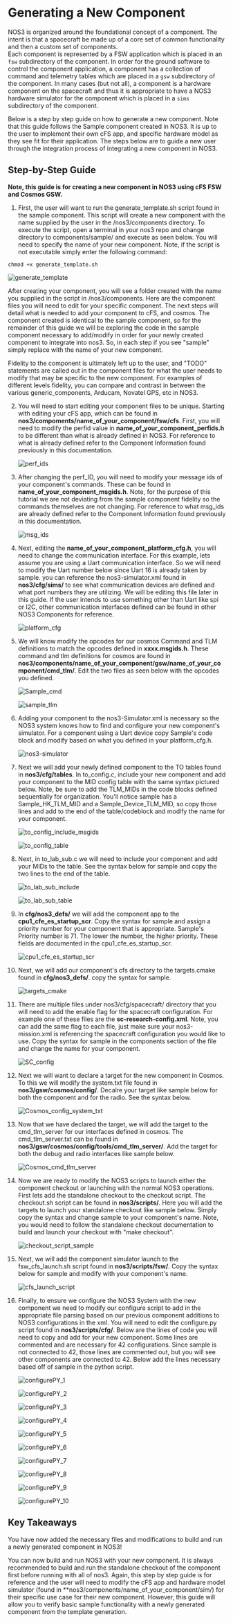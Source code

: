 # Generating a New Component

NOS3 is organized around the foundational concept of a component.
The intent is that a spacecraft be made up of a core set of common functionality and then a custom set of components.  
Each component is represented by a FSW application which is placed in an `fsw` subdirectory of the component.
In order for the ground software to control the component application, a component has a collection of command and telemetry tables which are placed in a `gsw` subdirectory of the component.
In many cases (but not all), a component is a hardware component on the spacecraft and thus it is appropriate to have a NOS3 hardware simulator for the component which is placed in a `sims` subdirectory of the component.

Below is a step by step guide on how to generate a new component. Note that this guide follows the Sample component created in NOS3. It is up to the user to implement their own cFS app, and specific hardware model as they see fit for their application. The steps below are to guide a new user through the integration process of integrating a new component in NOS3.

## Step-by-Step Guide

**Note, this guide is for creating a new component in NOS3 using cFS FSW and Cosmos GSW.**

1. First, the user will want to run the generate_template.sh script found in the sample component. This script will create a new component with the name supplied by the user in the /nos3/components directory. To execute the script, open a terminal in your nos3 repo and change directory to components/sample/ and execute as seen below. You will need to specify the name of your new component. Note, if the script is not executable simply enter the following command:
```
chmod +x generate_template.sh
```
   ![generate_template](./_static/adding_nos3_component/generate_template.png)

After creating your component, you will see a folder created with the name you supplied in the script in /nos3/components. Here are the component files you will need to edit for your specific component. The next steps will detail what is needed to add your component to cFS, and cosmos. The component created is identical to the sample component, so for the remainder of this guide we will be exploring the code in the sample component necessary to add/modify in order for your newly created component to integrate into nos3. So, in each step if you see "sample" simply replace with the name of your new component.

Fidelity to the component is ultimately left up to the user, and "TODO" statements are called out in the component files for what the user needs to modify that may be specific to the new component. For examples of different levels fidelity, you can compare and contrast in between the various generic_components, Arducam, Novatel GPS, etc in NOS3.

2. You will need to start editing your component files to be unique. Starting with editing your cFS app, which can be found in **nos3/compoments/name_of_your_component/fsw/cfs**. First, you will need to modify the perfid value in **name_of_your_component_perfids.h** to be different than what is already defined in NOS3. For reference to what is already defined refer to the Component Information found previously in this documentation. 

    ![perf_ids](./_static/adding_nos3_component/perf_ids.png)

3. After changing the perf_ID, you will need to modify your message ids of your component's commands. These can be found in **name_of_your_component_msgids.h**. Note, for the purpose of this tutorial we are not deviating from the sample component fidelity so the commands themselves are not changing. For reference to what msg_ids are already defined refer to the Component Information found previously in this documentation.

    ![msg_ids](./_static/adding_nos3_component/msg_ids.png)

4. Next, editing the **name_of_your_component_platform_cfg.h**, you will need to change the communication interface. For this example, lets assume you are using a Uart communication interface. So we will need to modify the Uart number below since Uart 16 is already taken by sample. you can reference the nos3-simulator.xml found in **nos3/cfg/sims/** to see what communication devices are defined and what port numbers they are utilizing. We will be editing this file later in this guide. If the user intends to use something other than Uart like spi or I2C, other communication interfaces defined can be found in other NOS3 Components for reference.

    ![platform_cfg](./_static/adding_nos3_component/platform_cfg.png)

5. We will know modify the opcodes for our cosmos Command and TLM definitions to match the opcodes defined in **xxxx.msgids.h**. These command and tlm definitions for cosmos are found in **nos3/components/name_of_your_component/gsw/name_of_your_component/cmd_tlm/**. Edit the two files as seen below with the opcodes you defined.

    ![Sample_cmd](./_static/adding_nos3_component/Sample_cmd_opcodes.png)

    ![sample_tlm](./_static/adding_nos3_component/Sample_tlm_opcodes.png)


6. Adding your component to the nos3-Simulator.xml is necessary so the NOS3 system knows how to find and configure your new component's simulator. For a component using a Uart device copy Sample's code block and modify based on what you defined in your platform_cfg.h. 

    ![nos3-simulator](./_static/adding_nos3_component/nos3_simulator_sample_xml.png)

7. Next we will add your newly defined component to the TO tables found in **nos3/cfg/tables**. In to_config.c, include your new component and add your component to the MID config table with the same syntax pictured below. Note, be sure to add the TLM_MIDs in the code blocks defined sequentially for organization. You'll notice sample has a Sample_HK_TLM_MID and a Sample_Device_TLM_MID, so copy those lines and add to the end of the table/codeblock and modify the name for your component.

    ![to_config_include_msgids](./_static/adding_nos3_component/to_config_include_msgIds.png)


    ![to_config_table](./_static/adding_nos3_component/To_config_toConfigTable.png)


8. Next, in to_lab_sub.c we will need to include your component and add your MIDs to the table. See the syntax below for sample and copy the two lines to the end of the table.

    ![to_lab_sub_include](./_static/adding_nos3_component/to_lab_sub_includeMsgIds.png)


    ![to_lab_sub_table](./_static/adding_nos3_component/to_lab_sub_toLabSubsTable.png)

9. In **cfg/nos3_defs/** we will add the component app to the **cpu1_cfe_es_startup_scr**. Copy the syntax for sample and assign a priority number for your component that is appropriate. Sample's Priority number is 71. The lower the number, the higher priority. These fields are documented in the cpu1_cfe_es_startup_scr.

    ![cpu1_cfe_es_startup_scr](./_static/adding_nos3_component/cpu1_cfe_es_startup_scr_cfeAppTable.png)

10. Next, we will add our component's cfs directory to the targets.cmake found in **cfg/nos3_defs/**. copy the syntax for sample.

    ![targets_cmake](./_static/adding_nos3_component/targets_cmake_nos3Defs.png)

11. There are multiple files under nos3/cfg/spacecraft/ directory that you will need to add the enable flag for the spacecraft configuration. For example one of these files are the **sc-research-config.xml**. Note, you can add the same flag to each file, just make sure your nos3-mission.xml is referencing the spacecraft configuration you would like to use. Copy the syntax for sample in the components section of the file and change the name for your component.

    ![SC_config](./_static/adding_nos3_component/research_cfg_xml.png)

12. Next we will want to declare a target for the new component in Cosmos. To this we will modify the system.txt file found in **nos3/gsw/cosmos/config/**. Decalre your target like sample below for both the component and for the radio. See the syntax below.

    ![Cosmos_config_system_txt](./_static/adding_nos3_component/cosmos_system_txt_declare_target.png)

13. Now that we have declared the target, we will add the target to the cmd_tlm_server for our interfaces defined in cosmos. The cmd_tlm_server.txt can be found in **nos3/gsw/cosmos/config/tools/cmd_tlm_server/**. Add the target for both the debug and radio interfaces like sample below.

    ![Cosmos_cmd_tlm_server](./_static/adding_nos3_component/cosmos_cmd_tlm_server_target_interface.png)

14. Now we are ready to modify the NOS3 scripts to launch either the component checkout or launching with the normal NOS3 operations. First lets add the standalone checkout to the checkout script. The checkout.sh script can be found in **nos3/scripts/**. Here you will add the targets to launch your standalone checkout like sample below. Simply copy the syntax and change sample to your component's name. Note, you would need to follow the standalone checkout documentation to build and launch your checkout with "make checkout".

    ![checkout_script_sample](./_static/adding_nos3_component/checkout_script_sample.png)

15. Next, we will add the component simulator launch to the fsw_cfs_launch.sh script found in **nos3/scripts/fsw/**. Copy the syntax below for sample and modify with your component's name.

    ![cfs_launch_script](./_static/adding_nos3_component/fsw_cfs_launch_adding_component_simulator.png)

16. Finally, to ensure we configure the NOS3 System with the new component we need to modify our configure script to add in the appropriate file parsing based on our previous component additions to NOS3 configurations in the xml. You will need to edit the configure.py script found in **nos3/scripts/cfg/**. Below are the lines of code you will need to copy and add for your new component. Some lines are commented and are necessary for 42 configurations. Since sample is not connected to 42, those lines are commented out, but you will see other components are connected to 42. Below add the lines necessary based off of sample in the python script.

    ![configurePY_1](./_static/adding_nos3_component/configurePY_1.png)

    ![configurePY_2](./_static/adding_nos3_component/configurePY_2.png)

    ![configurePY_3](./_static/adding_nos3_component/configurePY_3.png)

    ![configurePY_4](./_static/adding_nos3_component/configurePY_4.png)

    ![configurePY_5](./_static/adding_nos3_component/configurePY_5_only42.png)

    ![configurePY_6](./_static/adding_nos3_component/configurePY_6_only42.png)

    ![configurePY_7](./_static/adding_nos3_component/configurePY_7_only42.png)

    ![configurePY_8](./_static/adding_nos3_component/configurePY_8.png)

    ![configurePY_9](./_static/adding_nos3_component/configurePY_9.png)

    ![configurePY_10](./_static/adding_nos3_component/configurePY_10.png)



## Key Takeaways

You have now added the necessary files and modifications to build and run a newly generated component in NOS3! 

You can now build and run NOS3 with your new component. It is always recommended to build and run the standalone checkout of the component first before running with all of nos3. Again, this step by step guide is for reference and the user will need to modify the cFS app and hardware model simulator (found in **nos3/components/name_of_your_component/sim/) for their specific use case for their new component. However, this guide will allow you to verify basic sample functionality with a newly generated component from the template generation.

